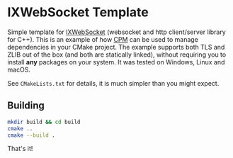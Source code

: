 # IXWebSocket Template

Simple template for [IXWebSocket](https://github.com/machinezone/IXWebSocket) (websocket and http client/server library for C++). This is an example of how [CPM](https://github.com/TheLartians/CPM.cmake) can be used to manage dependencies in your CMake project. The example supports both TLS and ZLIB out of the box (and both are statically linked), without requiring you to install **any** packages on your system. It was tested on Windows, Linux and macOS.

See `CMakeLists.txt` for details, it is much simpler than you might expect.

## Building

```sh
mkdir build && cd build
cmake ..
cmake --build .
```

That's it!
